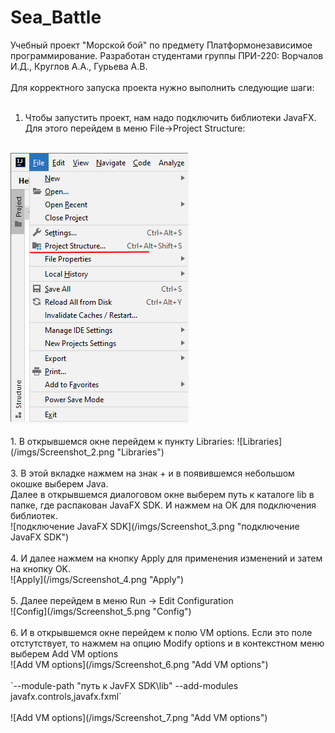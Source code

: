# Sea_Battle
Учебный проект "Морской бой" по предмету Платформонезависимое программирование. Разработан студентами группы ПРИ-220: Ворчалов И.Д., Круглов А.А., Гурьева А.В.
<br/>
<br/>
Для корректного запуска проекта нужно выполнить следующие шаги:
<br/>
<br/>
1. Чтобы запустить проект, нам надо подключить библиотеки JavaFX. Для этого перейдем в меню File->Project Structure:
<br/>
<img src="imgs/Screenshot_1.png" alt="подключение библиотеки JavaFX"/>
<br/>
<br/>
1. В открывшемся окне перейдем к пункту Libraries:
![Libraries](/imgs/Screenshot_2.png "Libraries")
<br/>
<br/>
3. В этой вкладке нажмем на знак + и в появившемся небольшом окошке выберем Java.
<br/>
Далее в открывшемся диалоговом окне выберем путь к каталоге lib в папке, где распакован JavaFX SDK. И нажмем на OK для подключения библиотек.
<br/>
![подключение JavaFX SDK](/imgs/Screenshot_3.png "подключение JavaFX SDK")
<br/>
<br/>
4. И далее нажмем на кнопку Apply для применения изменений и затем на кнопку OK.
<br/>
![Apply](/imgs/Screenshot_4.png "Apply")
<br/>
<br/>
5. Далее перейдем в меню Run -> Edit Configuration
<br/>
![Config](/imgs/Screenshot_5.png "Config")
<br/>
<br/>
6. И в открывшемся окне перейдем к полю VM options. Если это поле отстутствует, то нажмем на опцию Modify options и в контекстном меню выберем Add VM options
<br/>
![Add VM options](/imgs/Screenshot_6.png "Add VM options")
<br/>
<br/>
`--module-path "путь к JavFX SDK\lib" --add-modules javafx.controls,javafx.fxml`
<br/>
<br/>
![Add VM options](/imgs/Screenshot_7.png "Add VM options")
